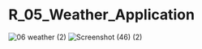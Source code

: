 # R_05_Weather_Application

![06 weather (2)](https://user-images.githubusercontent.com/47751069/103145336-ad01b400-475e-11eb-952d-0c5fd2a41072.png)
![Screenshot (46) (2)](https://user-images.githubusercontent.com/47751069/103145346-c60a6500-475e-11eb-8abf-3081da184e73.png)
